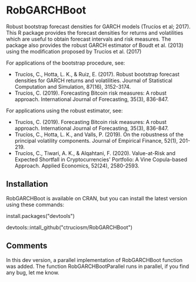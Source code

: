 # RobGARCHBoot

Robust bootstrap forecast densities for GARCH models (Trucíos et al; 2017). 
This R package provides the forecast densities for returns and volatilities which are useful to obtain forecast intervals and risk measures. 
The package also provides the robust GARCH estimator of Boudt et al. (2013) using the modification proposed by Trucíos et al. (2017)

For applications of the bootstrap procedure, see:

- Trucíos, C., Hotta, L. K., & Ruiz, E. (2017). Robust bootstrap forecast densities for GARCH returns and volatilities. Journal of Statistical Computation and Simulation, 87(16), 3152-3174.
- Trucíos, C. (2019). Forecasting Bitcoin risk measures: A robust approach. International Journal of Forecasting, 35(3), 836-847.

For applications using the robust estimator, see:

- Trucíos, C. (2019). Forecasting Bitcoin risk measures: A robust approach. International Journal of Forecasting, 35(3), 836-847.
- Trucíos, C., Hotta, L. K., and Valls, P. (2019). On the robustness of the principal volatility components. Journal of Empirical Finance, 52(1), 201-219.
- Trucíos, C., Tiwari, A. K., & Alqahtani, F. (2020). Value-at-Risk and Expected Shortfall in Cryptocurrencies' Portfolio: A Vine Copula-based Approach. Applied Economics, 52(24), 2580-2593.


## Installation
RobGARCHBoot is available on CRAN, but you can install the latest version using these commands:

install.packages("devtools")


devtools::intall_github("ctruciosm/RobGARCHBoot")


## Comments
In this dev version, a parallel implementation of RobGARCHBoot function was added. The function RobGARCHBootParallel runs in parallel, if you find any bug, let me know.
